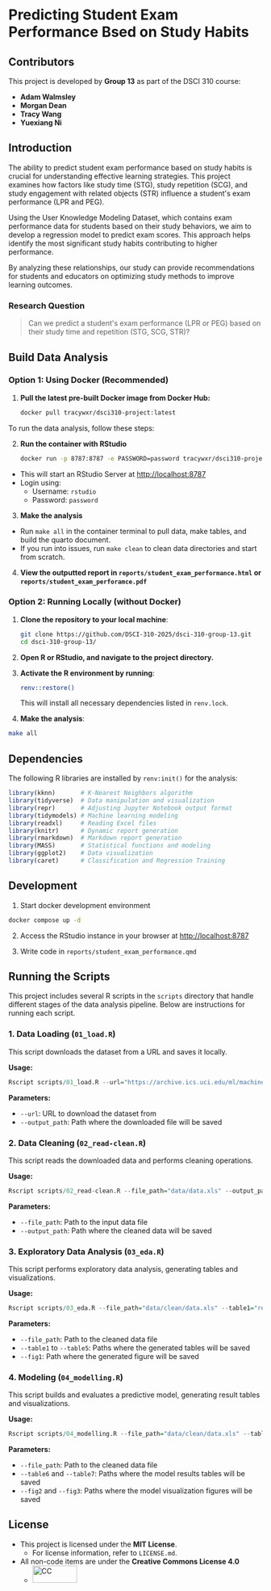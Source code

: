 # Predicting Student Exam Performance Bsed on Study Habits

## Contributors

This project is developed by **Group 13** as part of the DSCI 310 course:

- **Adam Walmsley**
- **Morgan Dean**
- **Tracy Wang**
- **Yuexiang Ni**

## Introduction

The ability to predict student exam performance based on study habits is crucial for understanding effective learning strategies. This project examines how factors like study time (STG), study repetition (SCG), and study engagement with related objects (STR) influence a student's exam performance (LPR and PEG).

Using the User Knowledge Modeling Dataset, which contains exam performance data for students based on their study behaviors, we aim to develop a regression model to predict exam scores. This approach helps identify the most significant study habits contributing to higher performance.

By analyzing these relationships, our study can provide recommendations for students and educators on optimizing study methods to improve learning outcomes.

### Research Question

> Can we predict a student's exam performance (LPR or PEG) based on their study time and repetition (STG, SCG, STR)?

## Build Data Analysis

### **Option 1: Using Docker (Recommended)**

1. **Pull the latest pre-built Docker image from Docker Hub:**

   ```bash
   docker pull tracywxr/dsci310-project:latest
   ```

To run the data analysis, follow these steps:

2. **Run the container with RStudio**

   ```bash
   docker run -p 8787:8787 -e PASSWORD=password tracywxr/dsci310-project
   ```

- This will start an RStudio Server at <http://localhost:8787>
- Login using:
  - Username: `rstudio`
  - Password: `password`

3. **Make the analysis**

- Run `make all` in the container terminal to pull data, make tables, and build the quarto document.
- If you run into issues, run `make clean` to clean data directories and start from scratch.

4. **View the outputted report in `reports/student_exam_performance.html` or `reports/student_exam_perforamce.pdf`**

### **Option 2: Running Locally (without Docker)**

1. **Clone the repository to your local machine**:

   ```bash
   git clone https://github.com/DSCI-310-2025/dsci-310-group-13.git
   cd dsci-310-group-13/
   ```

2. **Open R or RStudio, and navigate to the project directory.**

3. **Activate the R environment by running**:

   ```bash
   renv::restore()
   ```

   This will install all necessary dependencies listed in `renv.lock`.

4. **Make the analysis**:

```bash
make all
```

## Dependencies

The following R libraries are installed by `renv:init()` for the analysis:

```r
library(kknn)       # K-Nearest Neighbors algorithm
library(tidyverse)  # Data manipulation and visualization
library(repr)       # Adjusting Jupyter Notebook output format
library(tidymodels) # Machine learning modeling
library(readxl)     # Reading Excel files
library(knitr)      # Dynamic report generation
library(rmarkdown)  # Markdown report generation
library(MASS)       # Statistical functions and modeling
library(ggplot2)    # Data visualization
library(caret)      # Classification and Regression Training
```

## Development

1. Start docker development environment

```bash
docker compose up -d
```

2. Access the RStudio instance in your browser at <http://localhost:8787>

3. Write code in `reports/student_exam_performance.qmd`

## Running the Scripts

This project includes several R scripts in the `scripts` directory that handle different stages of the data analysis pipeline. Below are instructions for running each script.

### 1. Data Loading (`01_load.R`)

This script downloads the dataset from a URL and saves it locally.

**Usage:**

```R
Rscript scripts/01_load.R --url="https://archive.ics.uci.edu/ml/machine-learning-databases/00257/Data_User_Modeling_Dataset_Hamdi%20Tolga%20KAHRAMAN.xls" --output_path="data/data.xls"
```

**Parameters:**

- `--url`: URL to download the dataset from
- `--output_path`: Path where the downloaded file will be saved

### 2. Data Cleaning (`02_read-clean.R`)

This script reads the downloaded data and performs cleaning operations.

**Usage:**

```R
Rscript scripts/02_read-clean.R --file_path="data/data.xls" --output_path="data/clean/data.xls"
```

**Parameters:**

- `--file_path`: Path to the input data file
- `--output_path`: Path where the cleaned data will be saved

### 3. Exploratory Data Analysis (`03_eda.R`)

This script performs exploratory data analysis, generating tables and visualizations.

**Usage:**

```R
Rscript scripts/03_eda.R --file_path="data/clean/data.xls" --table1="results/table1.csv" --table2="results/table2.csv" --table3="results/table3.csv" --table4="results/table4.csv" --table5="results/table5.csv" --fig1="results/fig1.png"
```

**Parameters:**

- `--file_path`: Path to the cleaned data file
- `--table1` to `--table5`: Paths where the generated tables will be saved
- `--fig1`: Path where the generated figure will be saved

### 4. Modeling (`04_modelling.R`)

This script builds and evaluates a predictive model, generating result tables and visualizations.

**Usage:**

```R
Rscript scripts/04_modelling.R --file_path="data/clean/data.xls" --table6="results/table6.txt" --table7="results/table7.txt" --fig2="results/fig2.png" --fig3="results/fig3.png"
```

**Parameters:**

- `--file_path`: Path to the cleaned data file
- `--table6` and `--table7`: Paths where the model results tables will be saved
- `--fig2` and `--fig3`: Paths where the model visualization figures will be saved

## License

- This project is licensed under the **MIT License**.
  - For license information, refer to `LICENSE.md`.
- All non-code items are under the **Creative Commons License 4.0**
  - <a href="https://creativecommons.org/licenses/by/4.0/"><img src="https://mirrors.creativecommons.org/presskit/buttons/88x31/png/by.png" alt="CC" width="88" height="34"></a>

